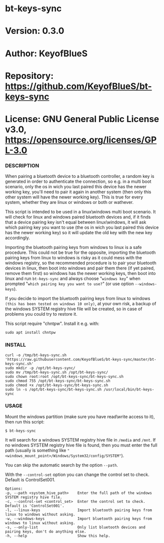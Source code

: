 # bt-keys-sync

# Version:    0.3.0
# Author:     KeyofBlueS
# Repository: https://github.com/KeyofBlueS/bt-keys-sync
# License:    GNU General Public License v3.0, https://opensource.org/licenses/GPL-3.0

### DESCRIPTION
When pairing a bluetooth device to a bluetooth controller, a random key is generated in order to authenticate the connection, so e.g. in a multi boot scenario, only the os in wich you last paired this device has the newer working key, you'll need to pair it again in another system (then only this other system will have the newer working key).
This is true for every system, whether they are linux or windows or both or wathever.

This script is intended to be used in a linux\windows multi boot scenario. It will check for linux and windows paired bluetooth devices and, if it finds that a device pairing key isn't equal between linux\windows, it will ask which pairing key you want to use (the os in wich you last paired this device has the newer working key) so it will update the old key with the new key accordingly.

Importing the bluetooth pairing keys from windows to linux is a safe procedure.
This could not be true for the opposite, importing the bluetooth pairing keys from linux to windows is risky as it could mess with the windows registry, so the recommended procedure is to pair your bluetooth devices in linux, then boot into windows and pair them there (if yet paired, remove them first) so windows has the newer working keys, then boot into linux and run `bt-keys-sync` and always choose \"`windows key`\" when prompted \"`which pairing key you want to use?`\" (or use option `--windows-keys`).

If you decide to import the bluetooth pairing keys from linux to windows `(this has been tested on windows 10 only)`, at your own risk, a backup of the windows SYSTEM registry hive file will be created, so in case of problems you could try to restore it.

This script require \"chntpw\". Install it e.g. with:

`sudo apt install chntpw`

### INSTALL
```
curl -o /tmp/bt-keys-sync.sh 'https://raw.githubusercontent.com/KeyofBlueS/bt-keys-sync/master/bt-keys-sync.sh'
sudo mkdir -p /opt/bt-keys-sync/
sudo mv /tmp/bt-keys-sync.sh /opt/bt-keys-sync/
sudo chown root:root /opt/bt-keys-sync/bt-keys-sync.sh
sudo chmod 755 /opt/bt-keys-sync/bt-keys-sync.sh
sudo chmod +x /opt/bt-keys-sync/bt-keys-sync.sh
sudo ln -s /opt/bt-keys-sync/bt-keys-sync.sh /usr/local/bin/bt-keys-sync
```

### USAGE
Mount the windows partition (make sure you have read\write access to it), then run this script:

`$ bt-keys-sync`

It will search for a windows SYSTEM registry hive file in `/media` and `/mnt`.
If no windows SYSTEM registry hive file is found, then you must enter the full path (usually is something like `"<windows_mount_point>/Windows/System32/config/SYSTEM"`).

You can skip the automatic search by the option `--path`.

With the `--control-set` option you can change the control set to check. Default is ControlSet001.

```
Options:
-p, --path <system_hive_path>    Enter the full path of the windows SYSTEM registry hive file.
-c, --control-set <control_set>  Enter the control set to check. Default is 'ControlSet001'.
-l, --linux-keys                 Import bluetooth pairing keys from linux to windows without asking.
-w, --windows-keys               Import bluetooth pairing keys from windows to linux without asking.
-s, --only-list                  Only list bluetooth devices and pairing keys, don't do anything else.
-h, --help                       Show this help.
```
